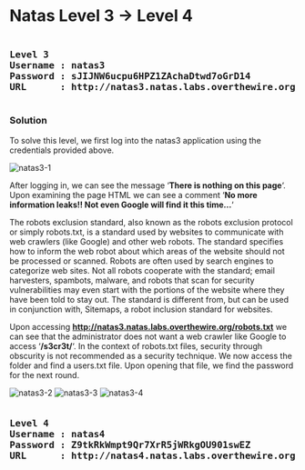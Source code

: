# Natas Level 3 → Level 4
<pre><h3><b>Level 3
Username : natas3
Password : sJIJNW6ucpu6HPZ1ZAchaDtwd7oGrD14
URL      : http://natas3.natas.labs.overthewire.org</b></h3></pre>
### Solution

To solve this level, we first log into the natas3 application using the credentials provided above.

![natas3-1](https://securitytimes.files.wordpress.com/2017/06/7-10-2017-3-06-48-pm.png?w=663)

After logging in, we can see the message ‘**There is nothing on this page**‘. Upon examining the page HTML we can see a comment ‘**No more information leaks!! Not even Google will find it this time…**‘

The robots exclusion standard, also known as the robots exclusion protocol or simply robots.txt, is a standard used by websites to communicate with web crawlers (like Google) and other web robots. The standard specifies how to inform the web robot about which areas of the website should not be processed or scanned. Robots are often used by search engines to categorize web sites. Not all robots cooperate with the standard; email harvesters, spambots, malware, and robots that scan for security vulnerabilities may even start with the portions of the website where they have been told to stay out. The standard is different from, but can be used in conjunction with, Sitemaps, a robot inclusion standard for websites.

Upon accessing **http://natas3.natas.labs.overthewire.org/robots.txt** we can see that the administrator does not want a web crawler like Google to access ‘**/s3cr3t/**‘. In the context of robots.txt files, security through obscurity is not recommended as a security technique. We now access the folder and find a users.txt file. Upon opening that file, we find the password for the next round.

![natas3-2](https://securitytimes.files.wordpress.com/2017/06/7-10-2017-3-07-46-pm.png)
![natas3-3](https://securitytimes.files.wordpress.com/2017/06/7-10-2017-3-08-14-pm.png)
![natas3-4](https://securitytimes.files.wordpress.com/2017/06/7-10-2017-3-08-39-pm.png)

<pre><h3><b>Level 4
Username : natas4
Password : Z9tkRkWmpt9Qr7XrR5jWRkgOU901swEZ
URL      : http://natas4.natas.labs.overthewire.org</b></h3></pre>
